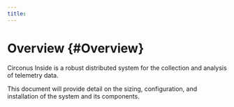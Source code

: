 ```yaml
---
title:
---
```


# Overview {#Overview}

Circonus Inside is a robust distributed system for the collection and analysis of telemetry data.

This document will provide detail on the sizing, configuration, and installation of the system and its components.
